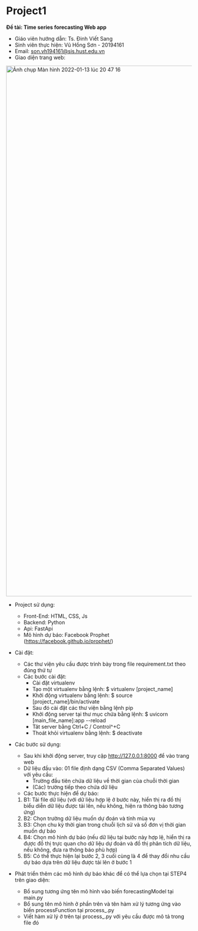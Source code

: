# Project1

**Đề tài: Time series forecasting Web app**
* Giáo viên hướng dẫn: Ts. Đinh Viết Sang
* Sinh viên thực hiện: Vũ Hồng Sơn - 20194161
* Email: son.vh194161@sis.hust.edu.vn
* Giao diện trang web:
<img width="1440" alt="Ảnh chụp Màn hình 2022-01-13 lúc 20 47 16" src="https://user-images.githubusercontent.com/68985886/149341745-e916f26f-61d5-4cc4-b985-f4804c9f8e47.png">

* Project sử dụng:
  * Front-End: HTML, CSS, Js
  * Backend: Python
  * Api: FastApi
  * Mô hình dự báo: Facebook Prophet (https://facebook.github.io/prophet/)

* Cài đặt: 
  * Các thư viện yêu cầu được trình bày trong file requirement.txt theo đúng thứ tự
  * Các bước cài đặt:
    - Cài đặt virtualenv
    - Tạo một virtualenv bằng lệnh:
      $ virtualenv [project_name] 
    - Khởi động virtualenv bằng lệnh:
      $ source [project_name]/bin/activate
    - Sau đó cài đặt các thư viện bằng lệnh pip
    - Khởi động server tại thư mục chứa bằng lệnh:
      $ uvicorn [main_file_name]:app --reload
    - Tăt server bằng Ctrl+C / Control^+C
    - Thoát khỏi virtualenv bằng lệnh:
      $ deactivate
      
* Các bước sử dụng:
   - Sau khi khởi động server, truy cập http://127.0.0.1:8000 để vào trang web
   - Dữ liệu đầu vào: 01 file định dạng CSV (Comma Separated Values) với yêu cầu:
      + Trường đầu tiên chứa dữ liệu về thời gian của chuỗi thời gian
      + (Các) trường tiếp theo chứa dữ liệu
   -	Các bước thực hiện để dự báo:
     1.	B1: Tải file dữ liệu (với dữ liệu hợp lệ ở bước này, hiển thị ra đồ thị biểu diễn dữ liệu được tải lên, nếu không, hiện ra thông báo tương ứng)
     2.	B2: Chọn trường dữ liệu muốn dự đoán và tính mùa vụ
     3.	B3: Chọn chu kỳ thời gian trong chuỗi lịch sử và số đơn vị thời gian muốn dự báo
     4.	B4: Chọn mô hình dự báo (nếu dữ liệu tại bước này hợp lệ, hiển thị ra được đồ thị trực quan cho dữ liệu dự đoán và đồ thị phân tích dữ liệu, nếu không,       đưa ra thông báo phù hợp)
     5.	B5: Có thể thực hiện lại bước 2, 3 cuối cùng là 4 để thay đổi nhu cầu dự báo dựa trên dữ liệu được tải lên ở bước 1

* Phát triển thêm các mô hình dự báo khác để có thể lựa chọn tại STEP4 trên giao diện:
  * Bổ sung tương ứng tên mô hình vào biến forecastingModel tại main.py
  * Bổ sung tên mô hình ở phần trên và tên hàm xử lý tương ứng vào biến processFunction tại process_.py
  * Viết hàm xử lý ở trên tại process_.py với yêu cầu được mô tả trong file đó
  



